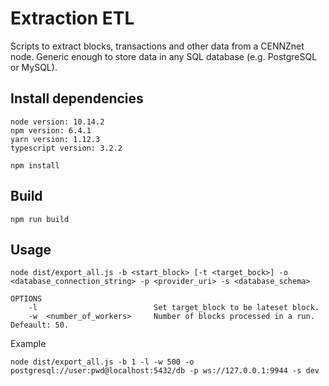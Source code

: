 Extraction ETL
=====
Scripts to extract blocks, transactions and other data from a CENNZnet node.
Generic enough to store data in any SQL database (e.g. PostgreSQL or MySQL).

Install dependencies
-----

```
node version: 10.14.2
npm version: 6.4.1
yarn version: 1.12.3
typescript version: 3.2.2
```
```
npm install
```
Build
-----

```
npm run build
```
Usage
-----

```
node dist/export_all.js -b <start_block> [-t <target_bock>] -o <database_connection_string> -p <provider_uri> -s <database_schema>

OPTIONS
    -l                          Set target_block to be lateset block.
    -w  <number_of_workers>     Number of blocks processed in a run. Defeault: 50.
```
Example 

    node dist/export_all.js -b 1 -l -w 500 -o postgresql://user:pwd@localhost:5432/db -p ws://127.0.0.1:9944 -s dev